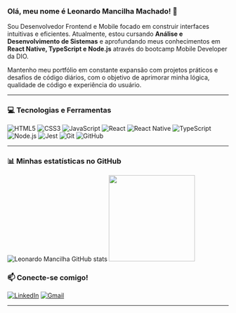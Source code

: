 ### Olá, meu nome é Leonardo Mancilha Machado! 👋

Sou Desenvolvedor Frontend e Mobile focado em construir interfaces intuitivas e eficientes. Atualmente, estou cursando **Análise e Desenvolvimento de Sistemas** e aprofundando meus conhecimentos em **React Native, TypeScript e Node.js** através do bootcamp Mobile Developer da DIO.

Mantenho meu portfólio em constante expansão com projetos práticos e desafios de código diários, com o objetivo de aprimorar minha lógica, qualidade de código e experiência do usuário.

---

### 💻 Tecnologias e Ferramentas

![HTML5](https://img.shields.io/badge/HTML5-E34F26?style=for-the-badge&logo=html5&logoColor=white)
![CSS3](https://img.shields.io/badge/CSS3-1572B6?style=for-the-badge&logo=css3&logoColor=white)
![JavaScript](https://img.shields.io/badge/JavaScript-F7DF1E?style=for-the-badge&logo=javascript&logoColor=black)
![React](https://img.shields.io/badge/React-61DAFB?style=for-the-badge&logo=react&logoColor=black)
![React Native](https://img.shields.io/badge/React_Native-20232A?style=for-the-badge&logo=react&logoColor=61DAFB)
![TypeScript](https://img.shields.io/badge/TypeScript-007ACC?style=for-the-badge&logo=typescript&logoColor=white)
![Node.js](https://img.shields.io/badge/Node.js-339933?style=for-the-badge&logo=nodedotjs&logoColor=white)
![Jest](https://img.shields.io/badge/Jest-C21325?style=for-the-badge&logo=jest&logoColor=white)
![Git](https://img.shields.io/badge/Git-F05032?style=for-the-badge&logo=git&logoColor=white)
![GitHub](https://img.shields.io/badge/GitHub-100000?style=for-the-badge&logo=github&logoColor=white)

---

### 📊 Minhas estatísticas no GitHub

<img alt="Leonardo Mancilha GitHub stats" src="https://github-readme-stats.vercel.app/api?username=LeonardoMancilha&show_icons=true&theme=github_dark" /> <img src="https://github-readme-stats.vercel.app/api/top-langs/?username=LeonardoMancilha&theme=github_dark&&layout=compact" height=196px/>

### 📫 Conecte-se comigo!

[![LinkedIn](https://img.shields.io/badge/-LinkedIn-0e76a8?style=flat-square&logo=Linkedin&logoColor=white)](https://www.linkedin.com/in/leonardomancilhamachado/)
[![Gmail](https://img.shields.io/badge/-Gmail-FF0000?style=flat-square&labelColor=FF0000&logo=gmail&logoColor=white)](mailto:leonardomachadomancilha@gmail.com)

---
